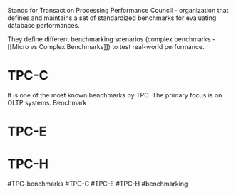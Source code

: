 Stands for Transaction Processing Performance Council - organization that defines and maintains a set of standardized benchmarks for evaluating database performances.

They define different benchmarking scenarios (complex benchmarks - [[Micro vs Complex Benchmarks]]) to test real-world performance.

# TPC-C
It is one of the most known benchmarks by TPC. The primary focus is on OLTP systems. Benchmark

# TPC-E


# TPC-H



#TPC-benchmarks
#TPC-C 
#TPC-E
#TPC-H
#benchmarking 